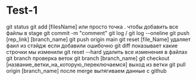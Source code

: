 # Test-1
git status
git add [filesName] или просто точка . чтобы добавить все файлы в stage
git commit -m "comment"
git log  / git log --oneline
git push [rep_link] [branch_name]
git push origin main
git reset [file_Name] удаляет фаил из стэйдж если добавили ошибочно
git diff показывает какие строчки мы изменили
git reset --hard удалить все изменения в файлах
git branch проверка веток
git branch [branch_name]
git checkout [название_ветки_на_которую_переключаемся] выход из ветки
git pull origin [branch_name] после merge вытягиваем данные с github